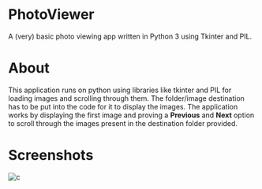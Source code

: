 # PhotoViewer
A (very) basic photo viewing app written in Python 3 using Tkinter and PIL.

# About
This application runs on python using libraries like tkinter and PIL for loading images and scrolling through them. The folder/image destination has to be put into the code for it to display the images. The application works by displaying the first image and proving a **Previous** and **Next** option to scroll through the images present in the destination folder provided.

# Screenshots
![c](https://user-images.githubusercontent.com/42097564/116097365-b62c6e80-a6c7-11eb-8808-702f2886e64b.PNG)

